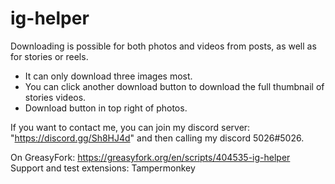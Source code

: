 # ig-helper
Downloading is possible for both photos and videos from posts, as well as for stories or reels.
- It can only download three images most.
- You can click another download button to download the full thumbnail of stories videos.
- Download button in top right of photos.

If you want to contact me, you can join my discord server: "https://discord.gg/Sh8HJ4d" and then calling my discord 5026#5026.

On GreasyFork: https://greasyfork.org/en/scripts/404535-ig-helper
Support and test extensions: Tampermonkey

